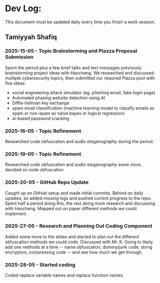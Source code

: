 # Dev Log:

This document must be updated daily every time you finish a work session.

## Tamiyyah Shafiq

### 2025-15-05 - Topic Brainstorming and Piazza Proposal Submission
Spent the period plus a few brief talks and text messages previously brainstorming project ideas with Haocheng. We researched and discussed multiple cybersecurity topics, then submitted our required Piazza post with five ideas:
* social engineering attack simulator (eg. phishing email, fake login page)
* Automated phasing website detection using AI
* Diffie-hellman key exchange
* spam email classification (machine learning model to classify emails as spam or non-spam w/ naive bayes or logical regression)
* ai-based password cracking

### 2025-16-05 - Topic Refinement
Researched code obfuscation and audio steganography during the period.

### 2025-19-05 - Topic Refinement
Researched code obfuscation and audio steganography some more, decided on code obfuscation.

### 2025-20-05 - GitHub Repo Update
Caught up on GitHub setup and made initial commits. Behind on daily updates, so added missing logs and pushed current progress to the repo. Spent half a period doing this, the rest doing more research and discussing with Haocheng. Mapped out on paper different methods we could implement.

### 2025-27-05 - Research and Planning Out Coding Component
Added some more to the slides and started to plan out the different obfuscation methods we could code. Discussed with Mr. K. Going to likely add one methods at a time -- name obfuscation, dummy/junk code, string encryption, compressing code -- and see how much we get through.

### 2025-28-05 - Started coding
Coded replace variable names and replace function names.
